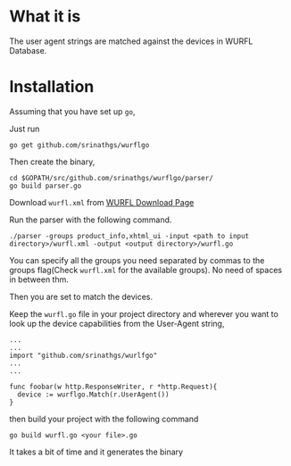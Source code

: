 What it is
====

  The user agent strings are matched against the devices in WURFL Database. 

Installation
====

Assuming that you have set up `go`,

Just run

    go get github.com/srinathgs/wurflgo

Then create the binary, 

    cd $GOPATH/src/github.com/srinathgs/wurflgo/parser/
    go build parser.go
    
Download `wurfl.xml` from [WURFL Download Page](http://wurfl.sourceforge.net/wurfl_download.php)

Run the parser with the following command.

`./parser -groups product_info,xhtml_ui -input <path to input directory>/wurfl.xml -output <output directory>/wurfl.go`

You can specify all the groups you need separated by commas to the groups flag(Check `wurfl.xml` for the available groups). No need of spaces in between thm.

Then you are set to match the devices.

Keep the `wurfl.go` file in your project directory and wherever you want to look up the device capabilities from the User-Agent string,
    
    ...
    ...
    import "github.com/srinathgs/wurlfgo"
    ...
    ...
    
    func foobar(w http.ResponseWriter, r *http.Request){
      device := wurflgo.Match(r.UserAgent())
    }

then build your project with the following command

`go build wurfl.go <your file>.go`

It takes a bit of time and it generates the binary



